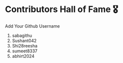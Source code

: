 # Contributors Hall of Fame 🎖
Add Your Github Username

1. sabagithu
2. Sushant042
3. Shi28reesha
4. sumeet8337
5. abhirt2024








